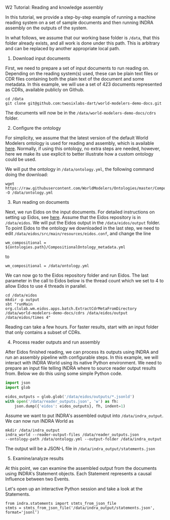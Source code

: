 W2 Tutorial: Reading and knowledge assembly

In this tutorial, we provide a step-by-step example of running
a machine reading system on a set of sample documents and then running
INDRA assembly on the outputs of the system.

In what follows, we assume that our working base folder is `/data`, that this
folder already exists, and all work is done under this path. This is arbitrary
and can be replaced by another appropriate local path.

1. Download input documents

First, we need to prepare a set of input documents to run reading on. Depending
on the reading system(s) used, these can be plain text files or CDR files
containing both the plain text of the document and some metadata. In this
example, we will use a set of 423 documents represented as CDRs, available
publicly on Github. 
```
cd /data
git clone git@github.com:twosixlabs-dart/world-modelers-demo-docs.git
```

The documents will now be in the `/data/world-modelers-demo-docs/cdrs` folder.

2. Configure the ontology

For simplicity, we assume
that the latest version of the default World Modelers ontology is used
for reading and assembly, which is available [here](https://github.com/WorldModelers/Ontologies/blob/master/CompositionalOntology_metadata.yml). Normally, if using this ontology,
no extra steps are needed, however, here we make its use explicit to better
illustrate how a custom ontology could be used.

We will put the ontology in `/data/ontology.yml`, the following command
doing the download:

```
wget https://raw.githubusercontent.com/WorldModelers/Ontologies/master/CompositionalOntology_metadata.yml -O /data/ontology.yml
```

3. Run reading on documents

Next, we run Eidos on the input documents. For detailed instructions on setting
up Eidos, see [here](eidos.html#w1-reading-only). Assume that the Eidos repository
is in `/data/eidos`. We will put the Eidos output in the `/data/eidos/output`
folder. To point Eidos to the ontology we downloaded in the last step,
we need to edit `/data/eidos/src/main/resources/eidos.conf`, and change
the line

```
wm_compositional = ${ontologies.path}/CompositionalOntology_metadata.yml
```

to

```
wm_compositional = /data/ontology.yml
```

We can now go to the Eidos repository folder and run Eidos. The last parameter
in the call to Eidos below is the thread count which we set to 4 to allow
Eidos to use 4 threads in parallel.

```
cd /data/eidos
mkdir -p output
sbt "runMain org.clulab.wm.eidos.apps.batch.ExtractCdrMetaFromDirectory /data/world-modelers-demo-docs/cdrs /data/eidos/output /data/eidos/times 4"
```

Reading can take a few hours. For faster results, start with an input folder
that only contains a subset of CDRs.

4. Process reader outputs and run assembly

After Eidos finished reading, we can process its outputs using INDRA and
run an assembly pipeline with configurable steps. In this example, we will
interact with INDRA World using its native Python environment. We need to
prepare an input file telling INDRA where to source reader output results from.
Below we do this using some simple Python code.

```python
import json
import glob

eidos_outputs = glob.glob('/data/eidos/outputs/*.jsonld')
with open('/data/reader_outputs.json', 'w') as fh:
    json.dump({'eidos': eidos_outputs}, fh, indent=1)
```

Assume we want to put INDRA's assembled output into `/data/indra_output`.
We can now run INDRA World as

```
mkdir /data/indra_output
indra_world --reader-output-files /data/reader_outputs.json
--ontology-path /data/ontology.yml --output-folder /data/indra_output
```

The output will be a JSON-L file in `/data/indra_output/statements.json`

5. Examine/analyze results

At this point, we can examine the assembled output from the documents using
INDRA's Statement objects. Each Statement represents a causal Influence between
two Events.

Let's open up an interactive Python session and take a look at the Statements.

```
from indra.statements import stmts_from_json_file
stmts = stmts_from_json_file('/data/indra_output/statements.json', format='jsonl')
```
